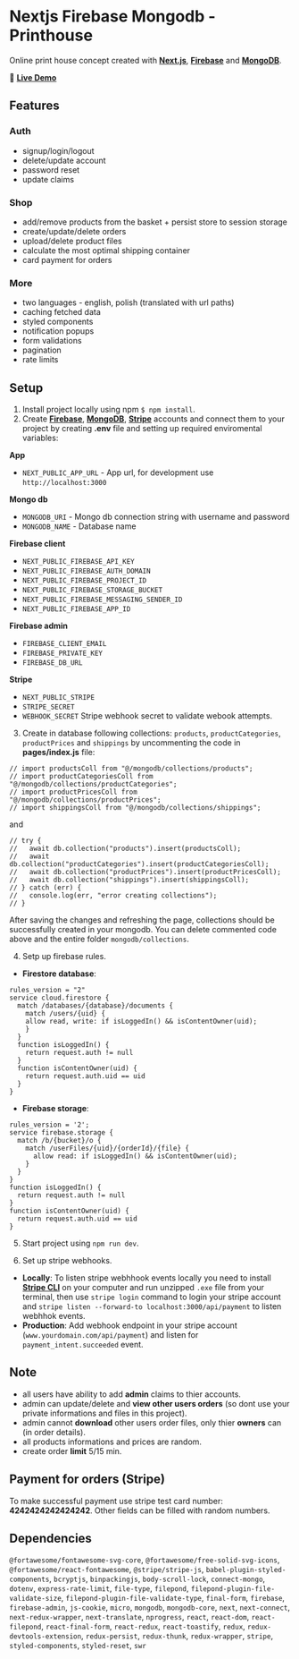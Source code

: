 # Nextjs Firebase Mongodb - Printhouse

Online print house concept created with [**Next.js**](https://nextjs.org/), [**Firebase**](https://firebase.google.com/) and [**MongoDB**](https://www.mongodb.com/).

:rocket: [**Live Demo**](https://nextjs-firebase-mongodb-printhouse.vercel.app/)

## Features

### Auth
* signup/login/logout
* delete/update account
* password reset
* update claims

### Shop
* add/remove products from the basket + persist store to session storage
* create/update/delete orders
* upload/delete product files
* calculate the most optimal shipping container
* card payment for orders

### More
* two languages - english, polish (translated with url paths)
* caching fetched data
* styled components
* notification popups
* form validations
* pagination
* rate limits

## Setup
1. Install project locally using npm `$ npm install`.
2. Create [**Firebase**](https://firebase.google.com/), [**MongoDB**](https://www.mongodb.com/), [**Stripe**](https://stripe.com/) accounts and
connect them to your project by creating __.env__ file and setting up required enviromental variables:

__App__
* `NEXT_PUBLIC_APP_URL` - App url, for development use `http://localhost:3000`

__Mongo db__
* `MONGODB_URI` - Mongo db connection string with username and password
* `MONGODB_NAME` - Database name

__Firebase client__
* `NEXT_PUBLIC_FIREBASE_API_KEY`
* `NEXT_PUBLIC_FIREBASE_AUTH_DOMAIN`
* `NEXT_PUBLIC_FIREBASE_PROJECT_ID`
* `NEXT_PUBLIC_FIREBASE_STORAGE_BUCKET`
* `NEXT_PUBLIC_FIREBASE_MESSAGING_SENDER_ID`
* `NEXT_PUBLIC_FIREBASE_APP_ID`

__Firebase admin__
* `FIREBASE_CLIENT_EMAIL`
* `FIREBASE_PRIVATE_KEY`
* `FIREBASE_DB_URL`

__Stripe__
* `NEXT_PUBLIC_STRIPE`
* `STRIPE_SECRET`
* `WEBHOOK_SECRET` Stripe webhook secret to validate webook attempts.

3. Create in database following collections: `products`, `productCategories`, `productPrices` and `shippings` by uncommenting the code in __pages/index.js__ file: 
```
// import productsColl from "@/mongodb/collections/products";
// import productCategoriesColl from "@/mongodb/collections/productCategories";
// import productPricesColl from "@/mongodb/collections/productPrices";
// import shippingsColl from "@/mongodb/collections/shippings";
```
and
```
// try {
//   await db.collection("products").insert(productsColl);
//   await db.collection("productCategories").insert(productCategoriesColl);
//   await db.collection("productPrices").insert(productPricesColl);
//   await db.collection("shippings").insert(shippingsColl);
// } catch (err) {
//   console.log(err, "error creating collections");
// }
```

After saving the changes and refreshing the page, collections should be successfully created in your mongodb. You can delete commented code above and the entire folder `mongodb/collections`.

4. Setp up firebase rules.
* __Firestore database__:
```
rules_version = "2"
service cloud.firestore {
  match /databases/{database}/documents {
    match /users/{uid} {
    allow read, write: if isLoggedIn() && isContentOwner(uid);
    }
  }
  function isLoggedIn() {
  	return request.auth != null
  }
  function isContentOwner(uid) {
    return request.auth.uid == uid
  }
}
```
* __Firebase storage__:
```
rules_version = '2';
service firebase.storage {
  match /b/{bucket}/o {
    match /userFiles/{uid}/{orderId}/{file} {
      allow read: if isLoggedIn() && isContentOwner(uid);
    }
  }
}
function isLoggedIn() {
  return request.auth != null
}
function isContentOwner(uid) {
  return request.auth.uid == uid
}
```

5. Start project using `npm run dev`.

6. Set up stripe webhooks.
* __Locally__: To listen stripe webhhook events locally you need to install [**Stripe CLI**](https://github.com/stripe/stripe-cli/releases/tag/v1.7.3) on your computer and run unzipped `.exe` file
from your terminal, then use `stripe login` command to login your stripe account and `stripe listen --forward-to localhost:3000/api/payment` to listen webhhok events.
* __Production__: Add webhook endpoint in your stripe account (`www.yourdomain.com/api/payment`) and listen for `payment_intent.succeeded` event.

## Note
* all users have ability to add **admin** claims to thier accounts.
* admin can update/delete and __view other users orders__ (so dont use your private informations and files in this project).
* admin cannot __download__ other users order files, only thier __owners__ can (in order details).
* all products informations and prices are random.
* create order __limit__ 5/15 min.

## Payment for orders (Stripe)
To make successful payment use stripe test card number: __4242424242424242__. Other fields can be filled with random numbers.

## Dependencies
`@fortawesome/fontawesome-svg-core`,
`@fortawesome/free-solid-svg-icons`,
`@fortawesome/react-fontawesome`,
`@stripe/stripe-js`,
`babel-plugin-styled-components`,
`bcryptjs`,
`binpackingjs`,
`body-scroll-lock`,
`connect-mongo`,
`dotenv`,
`express-rate-limit`,
`file-type`,
`filepond`,
`filepond-plugin-file-validate-size`,
`filepond-plugin-file-validate-type`,
`final-form`,
`firebase`,
`firebase-admin`,
`js-cookie`,
`micro`,
`mongodb`,
`mongodb-core`,
`next`,
`next-connect`,
`next-redux-wrapper`,
`next-translate`,
`nprogress`,
`react`,
`react-dom`,
`react-filepond`,
`react-final-form`,
`react-redux`,
`react-toastify`,
`redux`,
`redux-devtools-extension`,
`redux-persist`,
`redux-thunk`,
`redux-wrapper`,
`stripe`,
`styled-components`,
`styled-reset`,
`swr`
